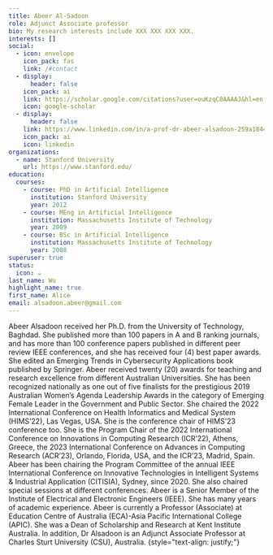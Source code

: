 ```yaml
---
title: Abeer Al-Sadoon
role: Adjunct Associate professor
bio: My research interests include XXX XXX XXX XXX.
interests: []
social:
  - icon: envelope
    icon_pack: fas
    link: /#contact
  - display:
      header: false
    icon_pack: ai
    link: https://scholar.google.com/citations?user=ouKzqC8AAAAJ&hl=en
    icon: google-scholar
  - display:
      header: false
    link: https://www.linkedin.com/in/a-prof-dr-abeer-alsadoon-259a1844/
    icon_pack: ai
    icon: linkedin
organizations:
  - name: Stanford University
    url: https://www.stanford.edu/
education:
  courses:
    - course: PhD in Artificial Intelligence
      institution: Stanford University
      year: 2012
    - course: MEng in Artificial Intelligence
      institution: Massachusetts Institute of Technology
      year: 2009
    - course: BSc in Artificial Intelligence
      institution: Massachusetts Institute of Technology
      year: 2008
superuser: true
status:
  icon: ☕
last_name: Wu
highlight_name: true
first_name: Alice
email: alsadoon.abeer@gmail.com
---
```

Abeer Alsadoon received her Ph.D. from the University of Technology, Baghdad.  She published more than 100 papers in A and B ranking journals,  and has more than 100 conference papers published in different peer review IEEE conferences, and she has received four (4) best paper awards.  She edited an Emerging Trends in Cybersecurity Applications book published by Springer. Abeer received twenty (20) awards for teaching and research excellence from different Australian Universities. She has been recognized nationally as one out of five finalists for the prestigious 2019 Australian Women’s Agenda Leadership Awards in the category of Emerging Female Leader in the Government and Public Sector. She chaired the 2022 International Conference on Health Informatics and Medical System (HIMS’22), Las Vegas, USA. She is the conference chair of HIMS’23 conference too. She is the Program Chair of the 2022 International Conference on Innovations in Computing Research (ICR’22), Athens, Greece, the 2023 International Conference on Advances in Computing Research (ACR’23), Orlando, Florida, USA, and the ICR’23, Madrid, Spain. Abeer has been chairing the Program Committee of the annual IEEE International Conference on Innovative Technologies in Intelligent Systems & Industrial Application (CITISIA), Sydney, since 2020. She also chaired special sessions at different conferences.  Abeer is a Senior Member of the Institute of Electrical and Electronic Engineers (IEEE). She has many years of academic experience. Abeer is currently a Professor (Associate) at Education Centre of Australia (ECA)-Asia Pacific International College (APIC). She was a Dean of Scholarship and Research at Kent Institute Australia. In addition, Dr Alsadoon is an Adjunct Associate Professor at Charles Sturt University (CSU), Australia.
{style="text-align: justify;"}
